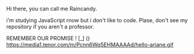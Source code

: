 Hi there, you can call me Raincandy. 

i'm studying JavaScript rnow but i don't like to code. Plase, don't see my repository if you aren't a professor.












REMEMBER OUR PROMISE
! [_] ()
https://media1.tenor.com/m/Pcnn6Wq5EHMAAAAd/hello-ariane.gif

